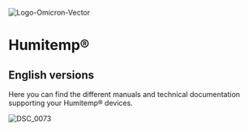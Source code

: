 ![Logo-Omicron-Vector](https://github.com/Omicron-IoT-Solutions/Kontrolog/assets/141452095/547ede81-affa-4bfe-9f5f-5f30b309bf54)
# Humitemp®
## English versions

Here you can find the different manuals and technical documentation supporting your Humitemp® devices.

![DSC_0073](https://github.com/Omicron-IoT-Solutions/Humitemp/assets/141452095/3eea19b6-ace9-4123-9091-e5439455f7cd)
